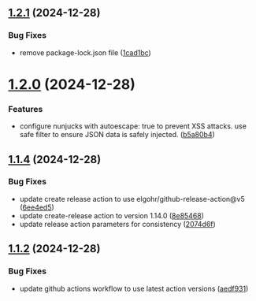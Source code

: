 ## [1.2.1](https://github.com/biemch/biem-template-utils/compare/1.2.0...1.2.1) (2024-12-28)


### Bug Fixes

* remove package-lock.json file ([1cad1bc](https://github.com/biemch/biem-template-utils/commit/1cad1bc3213c5fee68ed11a13f9321b97b12f8f9))



# [1.2.0](https://github.com/biemch/biem-template-utils/compare/1.1.4...1.2.0) (2024-12-28)


### Features

* configure nunjucks with autoescape: true to prevent XSS attacks. use safe filter to ensure JSON data is safely injected. ([b5a80b4](https://github.com/biemch/biem-template-utils/commit/b5a80b459ac332fc757bf8e6ab1d3b39b70ad286))



## [1.1.4](https://github.com/biemch/biem-template-utils/compare/1.1.3...1.1.4) (2024-12-28)


### Bug Fixes

* update create release action to use elgohr/github-release-action@v5 ([6ee4ed5](https://github.com/biemch/biem-template-utils/commit/6ee4ed5a3dfe3e22df19f536b67701cdedc866e8))
* update create-release action to version 1.14.0 ([8e85468](https://github.com/biemch/biem-template-utils/commit/8e85468476efc45ff05bb4735600023481e9c424))
* update release action parameters for consistency ([2074d6f](https://github.com/biemch/biem-template-utils/commit/2074d6fc9c70f4163db192aeffaa89c8a7db041c))



## [1.1.2](https://github.com/biemch/biem-template-utils/compare/v1.1.1...1.1.2) (2024-12-28)


### Bug Fixes

* update github actions workflow to use latest action versions ([aedf931](https://github.com/biemch/biem-template-utils/commit/aedf931989b19d5987dd86e6ea6c551e7f4f23ac))



